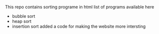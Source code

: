 This repo contains sorting programe in html
list of programs available here
 - bubble sort
 - heap sort
 - insertion sort
added a code for making the website more intersting
